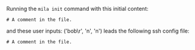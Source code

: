Running the `mila init` command with this initial content:

```
# A comment in the file.

```

and these user inputs: ('bob\r', 'n', 'n')
leads the following ssh config file:

```
# A comment in the file.

```
